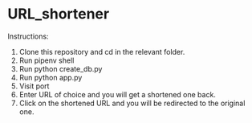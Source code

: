﻿# URL_shortener
Instructions:
  1. Clone this repository and cd in the relevant folder.
  2. Run pipenv shell
  3. Run python create_db.py
  4. Run python app.py
  5. Visit port
  6. Enter URL of choice and you will get a shortened one back. 
  7. Click on the shortened URL and you will be redirected to the original one.
